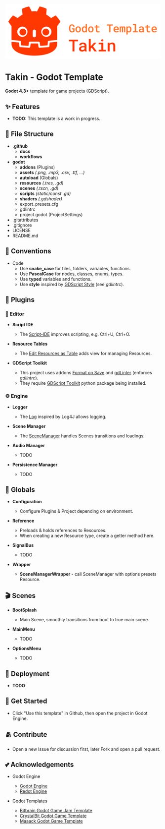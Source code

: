 
![](https://github.com/TinyTakinTeller/TakinGodotTemplate/blob/master/.github/docs/readme_logo.png)


# Takin - Godot Template

**Godot 4.3+** template for game projects (GDScript).


## ✨ Features

- **TODO:** This template is a work in progress.


## 📂 File Structure

- **.github**
	- **docs**
	- **workflows**
- **godot**
	- **addons** (Plugins)
	- **assets** *(.png, .mp3, .csv, .ttf, ...)*
	- **autoload** (Globals)
	- **resources** *(.tres, .gd)*
	- **scenes** *(.tscn, .gd)*
	- **scripts** *(static/const .gd)*
	- **shaders** *(.gdshader)*
	- export_presets.cfg
	- gdlintrc
	- project.godot (ProjectSettings)
- .gitattributes
- .gitignore
- LICENSE
- README.md


## 📜 Conventions

- Code
	- Use **snake_case** for files, folders, variables, functions.
	- Use **PascalCase** for nodes, classes, enums, types.
	- Use **typed** variables and functions.
	- Use **style** inspired by [GDScript Style](https://docs.godotengine.org/en/stable/tutorials/scripting/gdscript/gdscript_styleguide.html) (see *gdlintrc*).


## 🧩 Plugins

### 🔧 Editor

- **Script IDE**
	- The [Script-IDE](https://github.com/Maran23/script-ide) improves scripting, e.g. Ctrl+U, Ctrl+O.

- **Resource Tables**
	- The [Edit Resources as Table](https://github.com/don-tnowe/godot-resources-as-sheets-plugin/tree/Godot-4) adds view for managing Resources.

- **GDScript Toolkit**
	- This project uses addons [Format on Save](https://github.com/ryan-haskell/gdformat-on-save) and [gdLinter](https://github.com/el-falso/gdlinter) (enforces *gdlintrc*).
	- They require [GDScript Toolkit](https://github.com/Scony/godot-gdscript-toolkit) python package being installed.

### ⚙️ Engine

- **Logger**
	- The [Log](https://github.com/albinaask/Log) inspired by Log4J allows logging.

- **Scene Manager**
	- The [SceneManager](https://github.com/maktoobgar/scene_manager) handles Scenes transitions and loadings.

- **Audio Manager**
	- TODO

- **Persistence Manager**
	- TODO

## 💎 Globals

- **Configuration**
	- Configure Plugins & Project depending on environment.

- **Reference**
	- Preloads & holds references to Resources.
	- When creating a new Resource type, create a getter method here.

- **SignalBus**
	- TODO

- **Wrapper**
	- **SceneManagerWrapper** - call SceneManager with options presets Resource.

## 🎬 Scenes

- **BootSplash**
	- Main Scene, smoothly transitions from boot to true main scene.

- **MainMenu**
	- TODO

- **OptionsMenu**
	- TODO

## 🚀 Deployment

- **TODO**


## 📖 Get Started

- Click "Use this template" in Github, then open the project in Godot Engine.


## 🫂 Contribute

- Open a new Issue for discussion first, later Fork and open a pull request.


## 💕 Acknowledgements

- Godot Engine
	- [Godot Engine](https://github.com/godotengine/godot)
	- [Redot Engine](https://github.com/Redot-Engine/redot-engine)

- Godot Templates
	- [Bitbrain Godot Game Jam Template](https://github.com/bitbrain/godot-gamejam)
	- [CrystalBit Godot Game Template](https://github.com/crystal-bit/godot-game-template)
	- [Maaack Godot Game Template](https://github.com/Maaack/Godot-Game-Template)
